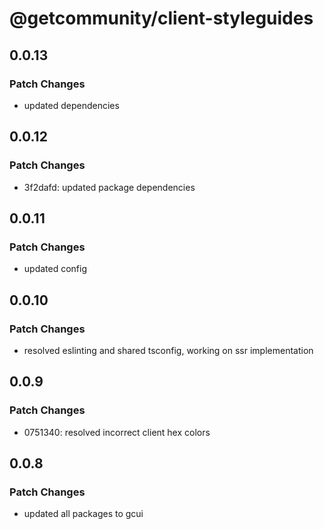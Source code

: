 # @getcommunity/client-styleguides

## 0.0.13

### Patch Changes

- updated dependencies

## 0.0.12

### Patch Changes

- 3f2dafd: updated package dependencies

## 0.0.11

### Patch Changes

- updated config

## 0.0.10

### Patch Changes

- resolved eslinting and shared tsconfig, working on ssr implementation

## 0.0.9

### Patch Changes

- 0751340: resolved incorrect client hex colors

## 0.0.8

### Patch Changes

- updated all packages to gcui
